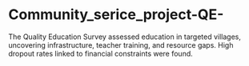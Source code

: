 # Community_serice_project-QE-
The Quality Education Survey assessed education in targeted villages, uncovering infrastructure, teacher training, and resource gaps. High dropout rates linked to financial constraints were found.
